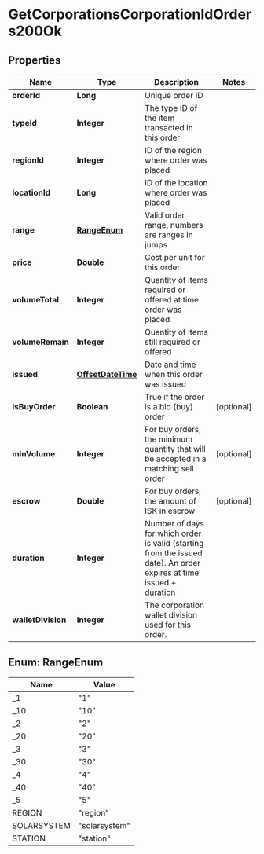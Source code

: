 
# GetCorporationsCorporationIdOrders200Ok

## Properties
Name | Type | Description | Notes
------------ | ------------- | ------------- | -------------
**orderId** | **Long** | Unique order ID | 
**typeId** | **Integer** | The type ID of the item transacted in this order | 
**regionId** | **Integer** | ID of the region where order was placed | 
**locationId** | **Long** | ID of the location where order was placed | 
**range** | [**RangeEnum**](#RangeEnum) | Valid order range, numbers are ranges in jumps | 
**price** | **Double** | Cost per unit for this order | 
**volumeTotal** | **Integer** | Quantity of items required or offered at time order was placed | 
**volumeRemain** | **Integer** | Quantity of items still required or offered | 
**issued** | [**OffsetDateTime**](OffsetDateTime.md) | Date and time when this order was issued | 
**isBuyOrder** | **Boolean** | True if the order is a bid (buy) order |  [optional]
**minVolume** | **Integer** | For buy orders, the minimum quantity that will be accepted in a matching sell order |  [optional]
**escrow** | **Double** | For buy orders, the amount of ISK in escrow |  [optional]
**duration** | **Integer** | Number of days for which order is valid (starting from the issued date). An order expires at time issued + duration | 
**walletDivision** | **Integer** | The corporation wallet division used for this order. | 


<a name="RangeEnum"></a>
## Enum: RangeEnum
Name | Value
---- | -----
_1 | &quot;1&quot;
_10 | &quot;10&quot;
_2 | &quot;2&quot;
_20 | &quot;20&quot;
_3 | &quot;3&quot;
_30 | &quot;30&quot;
_4 | &quot;4&quot;
_40 | &quot;40&quot;
_5 | &quot;5&quot;
REGION | &quot;region&quot;
SOLARSYSTEM | &quot;solarsystem&quot;
STATION | &quot;station&quot;



